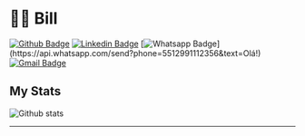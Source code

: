 # :man_technologist: Bill

[![Github Badge](https://img.shields.io/badge/-Github-000?style=flat-square&logo=Github&logoColor=white&link=https://github.com/whrocha)](https://github.com/whrocha)
[![Linkedin Badge](https://img.shields.io/badge/-LinkedIn-blue?style=flat-square&logo=Linkedin&logoColor=white&link=https://www.linkedin.com/in/whrocha/)](https://www.linkedin.com/in/whrocha89/)
[![Whatsapp Badge](https://img.shields.io/badge/-Whatsapp-4CA143?style=flat-square&labelColor=4CA143&logo=whatsapp&logoColor=white&link=https://api.whatsapp.com/send?phone=5512991112356&text=Olá!)](https://api.whatsapp.com/send?phone=5512991112356&text=Olá!)
[![Gmail Badge](https://img.shields.io/badge/-Gmail-c14438?style=flat-square&logo=Gmail&logoColor=white&link=mailto:willian.barbosarocha@gmail.com)](mailto:willian.barbosarocha@gmail.com)


## My Stats

![Github stats](https://github-readme-stats.vercel.app/api?username=whrocha&show_icons=true&hide_border=true)


---
